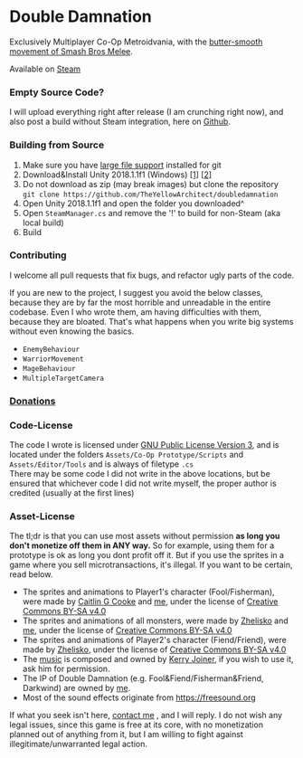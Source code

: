 # Double Damnation

Exclusively Multiplayer Co-Op Metroidvania, with the [butter-smooth movement of Smash Bros Melee](https://www.youtube.com/watch?v=JpOaQxrsaqI).
	
Available on [Steam](https://store.steampowered.com/app/1015190/Double_Damnation/)
	
### Empty Source Code?
I will upload everything right after release (I am crunching right now), and also post a build without Steam integration, here on [Github](https://github.com/TheYellowArchitect/doubledamnation/releases).
	
### Building from Source
1. Make sure you have [large file support](https://git-lfs.github.com/) installed for git
2. Download&Install Unity 2018.1.1f1 (Windows) [[1]](https://download.unity3d.com/download_unity/b8cbb5de9840/Windows64EditorInstaller/UnitySetup64-2018.1.1f1.exe) [[2]](https://unity3d.com/get-unity/download?thank-you=update&download_nid=51155&os=Win)
3. Do not download as zip (may break images) but clone the repository<br>`git clone https://github.com/TheYellowArchitect/doubledamnation`
4. Open Unity 2018.1.1f1 and open the folder you downloaded^
5. Open `SteamManager.cs` and remove the '!' to build for non-Steam (aka local build)
6. Build

### Contributing
I welcome all pull requests that fix bugs, and refactor ugly parts of the code.
		
If you are new to the project, I suggest you avoid the below classes, because they are by far the most horrible and unreadable in the entire codebase. Even I who wrote them, am having difficulties with them, because they are bloated. That's what happens when you write big systems without even knowing the basics.
		
- `EnemyBehaviour`
- `WarriorMovement`
- `MageBehaviour`
- `MultipleTargetCamera`

### [Donations](https://theyellowarchitect.com/donate#title)

### Code-License
The code I wrote is licensed under [GNU Public License Version 3](https://lukesmith.xyz/articles/why-i-use-the-gpl-and-not-cuck-licenses/), and is located under the folders `Assets/Co-Op Prototype/Scripts` and `Assets/Editor/Tools` and is always of filetype `.cs`<br>
There may be some code I did not write in the above locations, but be ensured that whichever code I did not write myself, the proper author is credited (usually at the first lines)

### Asset-License
The tl;dr is that you can use most assets without permission **as long you don't monetize off them in ANY way.**
So for example, using them for a prototype is ok as long you dont profit off it.
But if you use the sprites in a game where you sell microtransactions, it's illegal.
If you want to be certain, read below.

- The sprites and animations to Player1's character (Fool/Fisherman), were made by [Caitlin G Cooke](https://caitlingcooke.art/) and [me](theyellowarchitect.com/), under the license of [Creative Commons BY-SA v4.0](https://creativecommons.org/licenses/by/4.0/)
- The sprites and animations of all monsters, were made by [Zhelisko](https://zheliskos.artstation.com/) and [me](theyellowarchitect.com), under the license of [Creative Commons BY-SA v4.0](https://creativecommons.org/licenses/by/4.0/)
- The sprites and animations of Player2's character (Fiend/Friend), were made by [Zhelisko](https://zheliskos.artstation.com/), under the license of [Creative Commons BY-SA v4.0](https://creativecommons.org/licenses/by/4.0/)
- The [music](https://www.youtube.com/playlist?list=PLLvViE4qZfoMaayjJk9PRE98np7SwVsNF) is composed and owned by [Kerry Joiner](https://www.youtube.com/watch?v=zEvANt6wRRU), if you wish to use it, ask him for permission.
- The IP of Double Damnation (e.g. Fool&Fiend/Fisherman&Friend, Darkwind) are owned by [me](theyellowarchitect.com).
- Most of the sound effects originate from https://freesound.org
		
If what you seek isn't here, [contact me](https://theyellowarchitect.com/contact#title) , and I will reply. I do not wish any legal issues, since this game is free at its core, with no monetization planned out of anything from it, but I am willing to fight against illegitimate/unwarranted legal action.
